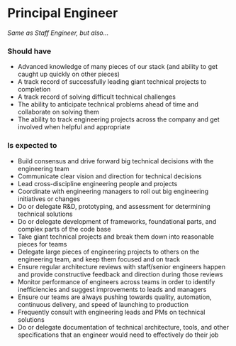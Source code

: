 Principal Engineer
==================

*Same as Staff Engineer, but also...*

### Should have
* Advanced knowledge of many pieces of our stack (and ability to get caught up quickly on other pieces)
* A track record of successfully leading giant technical projects to completion
* A track record of solving difficult technical challenges
* The ability to anticipate technical problems ahead of time and collaborate on solving them
* The ability to track engineering projects across the company and get involved when helpful and appropriate

### Is expected to
* Build consensus and drive forward big technical decisions with the engineering team
* Communicate clear vision and direction for technical decisions
* Lead cross-discipline engineering people and projects
* Coordinate with engineering managers to roll out big engineering initiatives or changes 
* Do or delegate R&D, prototyping, and assessment for determining technical solutions
* Do or delegate development of frameworks, foundational parts, and complex parts of the code base 
* Take giant technical projects and break them down into reasonable pieces for teams
* Delegate large pieces of engineering projects to others on the engineering team, and keep them focused and on track
* Ensure regular architecture reviews with staff/senior engineers happen and provide constructive feedback and direction during those reviews
* Monitor performance of engineers across teams in order to identify inefficiencies and suggest improvements to leads and managers
* Ensure our teams are always pushing towards quality, automation, continuous delivery, and speed of launching to production
* Frequently consult with engineering leads and PMs on technical solutions
* Do or delegate documentation of technical architecture, tools, and other specifications that an engineer would need to effectively do their job
